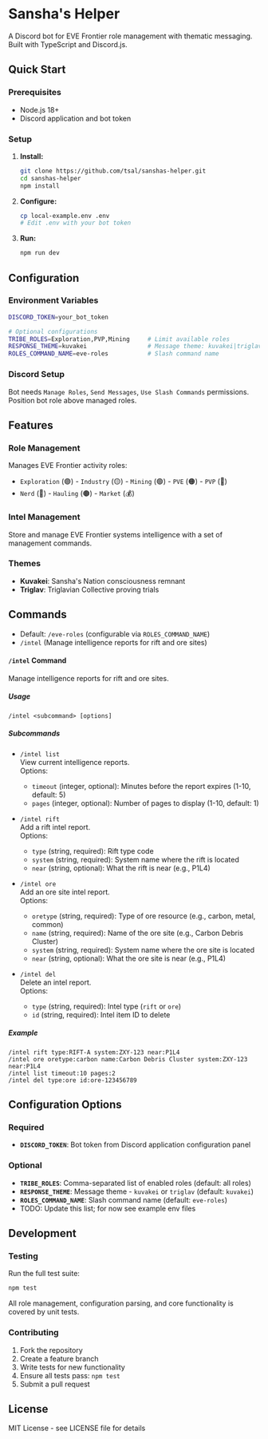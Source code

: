 # Sansha's Helper

A Discord bot for EVE Frontier role management with thematic messaging. Built with TypeScript and Discord.js.

## Quick Start

### Prerequisites

- Node.js 18+ 
- Discord application and bot token

### Setup

1. **Install:**
   ```bash
   git clone https://github.com/tsal/sanshas-helper.git
   cd sanshas-helper
   npm install
   ```

2. **Configure:**
   ```bash
   cp local-example.env .env
   # Edit .env with your bot token
   ```

3. **Run:**
   ```bash
   npm run dev
   ```

## Configuration

### Environment Variables

```bash
DISCORD_TOKEN=your_bot_token

# Optional configurations
TRIBE_ROLES=Exploration,PVP,Mining     # Limit available roles
RESPONSE_THEME=kuvakei                 # Message theme: kuvakei|triglav  
ROLES_COMMAND_NAME=eve-roles           # Slash command name
```

### Discord Setup

Bot needs `Manage Roles`, `Send Messages`, `Use Slash Commands` permissions. Position bot role above managed roles.

## Features

### Role Management

Manages EVE Frontier activity roles:
- `Exploration` (🟣) - `Industry` (🟡) - `Mining` (🟢) - `PVE` (🟠) - `PVP` (🔴)
- `Nerd` (🔵) - `Hauling` (🟤) - `Market` (💰)

### Intel Management

Store and manage EVE Frontier systems intelligence with a set of management commands.

### Themes

- **Kuvakei**: Sansha's Nation consciousness remnant
- **Triglav**: Triglavian Collective proving trials

## Commands

- Default: `/eve-roles` (configurable via `ROLES_COMMAND_NAME`)
- `/intel` (Manage intelligence reports for rift and ore sites)

#### `/intel` Command

Manage intelligence reports for rift and ore sites.

##### Usage

`/intel <subcommand> [options]`

##### Subcommands

- `/intel list`  
  View current intelligence reports.  
  Options:  
  - `timeout` (integer, optional): Minutes before the report expires (1-10, default: 5)  
  - `pages` (integer, optional): Number of pages to display (1-10, default: 1)  

- `/intel rift`  
  Add a rift intel report.  
  Options:  
  - `type` (string, required): Rift type code  
  - `system` (string, required): System name where the rift is located  
  - `near` (string, optional): What the rift is near (e.g., P1L4)  

- `/intel ore`  
  Add an ore site intel report.  
  Options:  
  - `oretype` (string, required): Type of ore resource (e.g., carbon, metal, common)  
  - `name` (string, required): Name of the ore site (e.g., Carbon Debris Cluster)  
  - `system` (string, required): System name where the ore site is located  
  - `near` (string, optional): What the ore site is near (e.g., P1L4)  

- `/intel del`  
  Delete an intel report.  
  Options:  
  - `type` (string, required): Intel type (`rift` or `ore`)  
  - `id` (string, required): Intel item ID to delete  

##### Example

```plaintext
/intel rift type:RIFT-A system:ZXY-123 near:P1L4
/intel ore oretype:carbon name:Carbon Debris Cluster system:ZXY-123 near:P1L4
/intel list timeout:10 pages:2
/intel del type:ore id:ore-123456789
```

## Configuration Options

### Required

- **`DISCORD_TOKEN`**: Bot token from Discord application configuration panel

### Optional

- **`TRIBE_ROLES`**: Comma-separated list of enabled roles (default: all roles)
- **`RESPONSE_THEME`**: Message theme - `kuvakei` or `triglav` (default: `kuvakei`)
- **`ROLES_COMMAND_NAME`**: Slash command name (default: `eve-roles`)
- TODO: Update this list; for now see example env files

## Development

### Testing

Run the full test suite:
```bash
npm test
```

All role management, configuration parsing, and core functionality is covered by unit tests.

### Contributing

1. Fork the repository
2. Create a feature branch
3. Write tests for new functionality  
4. Ensure all tests pass: `npm test`
5. Submit a pull request

## License

MIT License - see LICENSE file for details
